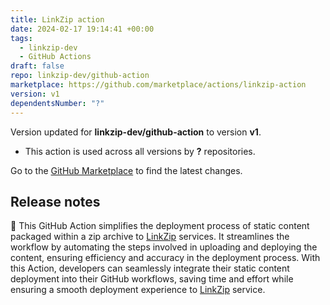 ```yaml
---
title: LinkZip action
date: 2024-02-17 19:14:41 +00:00
tags:
  - linkzip-dev
  - GitHub Actions
draft: false
repo: linkzip-dev/github-action
marketplace: https://github.com/marketplace/actions/linkzip-action
version: v1
dependentsNumber: "?"
---
```



Version updated for **linkzip-dev/github-action** to version **v1**.
- This action is used across all versions by **?** repositories.

Go to the [GitHub Marketplace](https://github.com/marketplace/actions/linkzip-action) to find the latest changes.

## Release notes

🚀 This GitHub Action simplifies the deployment process of static content packaged within a zip archive to [LinkZip](https://linkzip.dev) services.
It streamlines the workflow by automating the steps involved in uploading and deploying the content, ensuring efficiency and accuracy in the deployment process.
With this Action, developers can seamlessly integrate their static content deployment into their GitHub workflows, saving time and effort while ensuring a smooth deployment experience to [LinkZip](https://linkzip.dev) service.
